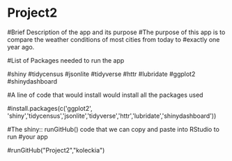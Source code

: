 # Project2

#Brief Description of the app and its purpose
#The purpose of this app is to compare the weather conditions of most cities from today to 
#exactly one year ago. 

#List of Packages needed to run the app 

#shiny
#tidycensus
#jsonlite
#tidyverse
#httr
#lubridate
#ggplot2
#shinydashboard

#A line of code that would install would install all the packages used
 
#install.packages(c('ggplot2', 'shiny','tidycensus','jsonlite','tidyverse','httr','lubridate','shinydashboard'))
 
#The shiny:: runGitHub() code that we can copy and paste into RStudio to run 
#your app

#runGitHub("Project2","koleckia")